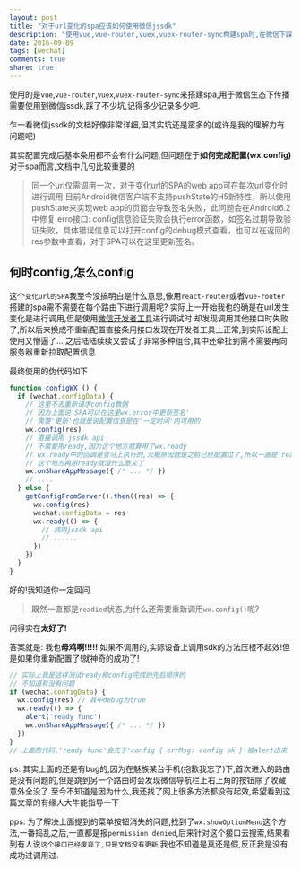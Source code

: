 ```yaml
---
layout: post
title: "对于url变化的spa应该如何使用微信jssdk"
description: "使用vue,vue-router,vuex,vuex-router-sync构建spa时,在微信下踩的一点坑,至今没填平"
date: 2016-09-09
tags: [wechat]
comments: true
share: true
---
```


使用的是`vue`,`vue-router`,`vuex`,`vuex-router-sync`来搭建spa,用于微信生态下传播需要使用到微信jssdk,踩了不少坑,记得多少记录多少吧.

乍一看微信jssdk的文档好像非常详细,但其实坑还是蛮多的(或许是我的理解力有问题吧)

其实配置完成后基本条用都不会有什么问题,但问题在于**如何完成配置(wx.config)**
对于spa而言,文档中几句比较重要的

> 同一个url仅需调用一次，对于变化url的SPA的web app可在每次url变化时进行调用
> 目前Android微信客户端不支持pushState的H5新特性，所以使用pushState来实现web app的页面会导致签名失败，此问题会在Android6.2中修复
> erro接口: config信息验证失败会执行error函数，如签名过期导致验证失败，具体错误信息可以打开config的debug模式查看，也可以在返回的res参数中查看，对于SPA可以在这里更新签名。

## 何时config,怎么config

这个`变化url的SPA`我至今没搞明白是什么意思,像用`react-router`或者`vue-router`搭建的spa需不需要在每个路由下进行调用呢?
实际上一开始我也的确是在url发生变化是进行调用,但是使用[微信开发者工具](https://mp.weixin.qq.com/wiki/10/e5f772f4521da17fa0d7304f68b97d7e.html)进行调试时
却发现调用其他接口时失败了,所以后来换成不重新配置直接条用接口发现在开发者工具上正常,到实际设配上使用又懵逼了...
之后陆陆续续又尝试了非常多种组合,其中还牵扯到需不需要再向服务器重新拉取配置信息

最终使用的伪代码如下

```js
function configWX () {
  if (wechat.configData) {
    // 这里不去重新请求config数据
    // 因为上面说'SPA可以在这里wx.error中更新签名'
    // 需要'更新'也就是说配置信息是在'一定时间'内可用的
    wx.config(res)
    // 直接调用 jssdk api
    // 不需要用ready,因为这个地方就算用了wx.ready
    // wx.ready中的回调是会马上执行的,大概原因就是之前已经配置过了,所以一直是'readied'状态
    // 这个地方再用ready就没什么意义了
    wx.onShareAppMessage({ /* ... */ })
    // ....
  } else {
    getConfigFromServer().then((res) => {
      wx.config(res)
      wechat.configData = res
      wx.ready(() => {
        // 调用jssdk api
        // ......
      })
    })
  }
}
```

好的!我知道你一定回问
> 既然一直都是`readied`状态,为什么还需要重新调用`wx.config()`呢?

问得实在**太好了!**

答案就是: 我也**母鸡啊!!!!!**
如果不调用的,实际设备上调用sdk的方法压根不起效!但是如果你重新配置了!就神奇的成功了!

```js
// 实际上我是这样测试ready和config完成的先后顺序的
// 不知道有没有问题
if (wechat.configData) {
  wx.config(res) // 其中debug为true
  wx.ready(() => {
    alert('ready func')
    wx.onShareAppMessage({ /* ... */ })
  })
}
// 上面的代码,'ready func'会先于'config { errMsg: config ok }'被alert出来
```

ps: 其实上面的还是有bug的,因为在魅族某台手机(抱歉我忘了)下,首次进入的路由是没有问题的,但是跳到另一个路由时会发现微信导航栏上右上角的按钮除了收藏意外全没了.至今不知道是因为什么,我还找了网上很多方法都没有起效,希望看到这篇文章的~~有缘人~~大牛能指导一下

pps: 为了解决上面提到的菜单按钮消失的问题,找到了`wx.showOptionMenu`这个方法,一番捣乱之后,一直都是报`permission denied`,后来针对这个接口去搜索,结果看到有人说`这个接口已经废弃了,只是文档没有更新`,我也不知道是真还是假,反正我是没有成功过调用过.
